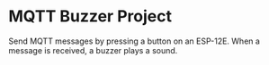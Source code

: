 # MQTT Buzzer Project
Send MQTT messages by pressing a button on an ESP-12E. When a message is received, a buzzer plays a sound.
